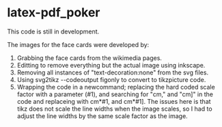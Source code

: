 # latex-pdf_poker

This code is still in development.

The images for the face cards were developed by:
1) Grabbing the face cards from the wikimedia pages.
2) Editting to remove everything but the actual image using inkscape.
3) Removing all instances of "text-decoration:none" from the svg files.
4) Using svg2tikz --codeoutput figonly to convert to tikzpicture code.
5) Wrapping the code in a newcommand; replacing the hard coded scale
factor with a parameter (#1), and searching for "cm," and "cm]" in the code
and replaceing with cm*#1, and cm*#1].  The issues here is that tikz
does not scale the line widths when the image scales, so I had to
adjust the line widths by the same scale factor as the image.
